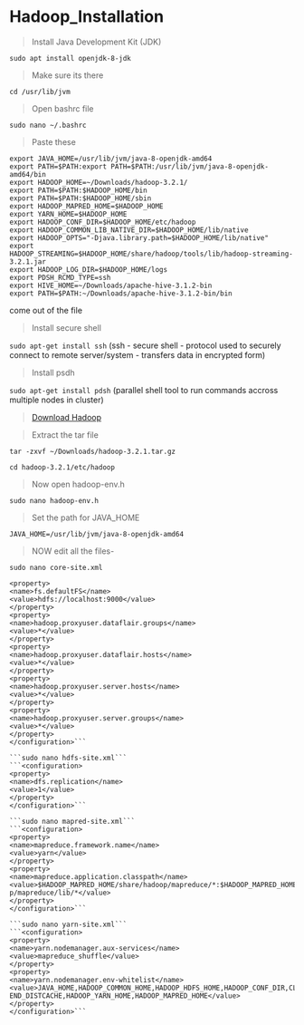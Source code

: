 # Hadoop_Installation

> Install Java Development Kit (JDK)

```sudo apt install openjdk-8-jdk```

> Make sure its there

```cd /usr/lib/jvm```

> Open bashrc file

```sudo nano ~/.bashrc```

> Paste these

```
export JAVA_HOME=/usr/lib/jvm/java-8-openjdk-amd64
export PATH=$PATH:export PATH=$PATH:/usr/lib/jvm/java-8-openjdk-amd64/bin
export HADOOP_HOME=~/Downloads/hadoop-3.2.1/
export PATH=$PATH:$HADOOP_HOME/bin
export PATH=$PATH:$HADOOP_HOME/sbin
export HADOOP_MAPRED_HOME=$HADOOP_HOME
export YARN_HOME=$HADOOP_HOME
export HADOOP_CONF_DIR=$HADOOP_HOME/etc/hadoop
export HADOOP_COMMON_LIB_NATIVE_DIR=$HADOOP_HOME/lib/native
export HADOOP_OPTS="-Djava.library.path=$HADOOP_HOME/lib/native"
export
HADOOP_STREAMING=$HADOOP_HOME/share/hadoop/tools/lib/hadoop-streaming-3.2.1.jar
export HADOOP_LOG_DIR=$HADOOP_HOME/logs
export PDSH_RCMD_TYPE=ssh
export HIVE_HOME=~/Downloads/apache-hive-3.1.2-bin
export PATH=$PATH:~/Downloads/apache-hive-3.1.2-bin/bin
```
come out of the file

> Install secure shell

```sudo apt-get install ssh```
(ssh - secure shell - protocol used to securely connect to remote server/system -
transfers data in encrypted form)

> Install psdh

```sudo apt-get install pdsh```
(parallel shell tool to run commands accross multiple nodes in cluster)

> [Download Hadoop](https://hadoop.apache.org/)

> Extract the tar file

```tar -zxvf ~/Downloads/hadoop-3.2.1.tar.gz```

```cd hadoop-3.2.1/etc/hadoop```

> Now open hadoop-env.h

```sudo nano hadoop-env.h```

> Set the path for JAVA_HOME

```JAVA_HOME=/usr/lib/jvm/java-8-openjdk-amd64```

> NOW edit all the files-

```sudo nano core-site.xml```
```<configuration>
<property>
<name>fs.defaultFS</name>
<value>hdfs://localhost:9000</value>
</property>
<property>
<name>hadoop.proxyuser.dataflair.groups</name>
<value>*</value>
</property>
<property>
<name>hadoop.proxyuser.dataflair.hosts</name>
<value>*</value>
</property>
<property>
<name>hadoop.proxyuser.server.hosts</name>
<value>*</value>
</property>
<property>
<name>hadoop.proxyuser.server.groups</name>
<value>*</value>
</property>
</configuration>```

```sudo nano hdfs-site.xml```
```<configuration>
<property>
<name>dfs.replication</name>
<value>1</value>
</property>
</configuration>```

```sudo nano mapred-site.xml```
```<configuration>
<property>
<name>mapreduce.framework.name</name>
<value>yarn</value>
</property>
<property>
<name>mapreduce.application.classpath</name>
<value>$HADOOP_MAPRED_HOME/share/hadoop/mapreduce/*:$HADOOP_MAPRED_HOME/share/hadoo
p/mapreduce/lib/*</value>
</property>
</configuration>```

```sudo nano yarn-site.xml```
```<configuration>
<property>
<name>yarn.nodemanager.aux-services</name>
<value>mapreduce_shuffle</value>
</property>
<property>
<name>yarn.nodemanager.env-whitelist</name>
<value>JAVA_HOME,HADOOP_COMMON_HOME,HADOOP_HDFS_HOME,HADOOP_CONF_DIR,CLASSPATH_PREP
END_DISTCACHE,HADOOP_YARN_HOME,HADOOP_MAPRED_HOME</value>
</property>
</configuration>```
